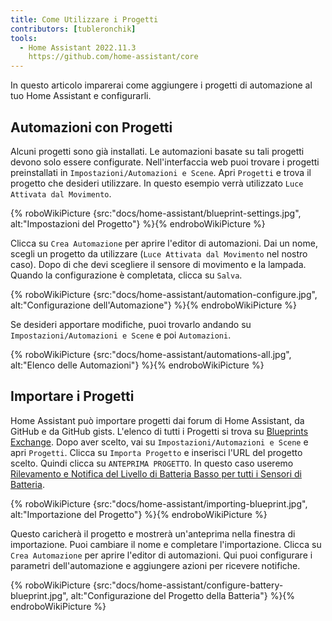 ```yaml
---
title: Come Utilizzare i Progetti
contributors: [tubleronchik]
tools:
  - Home Assistant 2022.11.3
    https://github.com/home-assistant/core
---
```


In questo articolo imparerai come aggiungere i progetti di automazione al tuo Home Assistant e configurarli.

## Automazioni con Progetti

Alcuni progetti sono già installati. Le automazioni basate su tali progetti devono solo essere configurate. Nell'interfaccia web puoi trovare i progetti preinstallati in `Impostazioni/Automazioni e Scene`. Apri `Progetti` e trova il progetto che desideri utilizzare. In questo esempio verrà utilizzato `Luce Attivata dal Movimento`.

{% roboWikiPicture {src:"docs/home-assistant/blueprint-settings.jpg", alt:"Impostazioni del Progetto"} %}{% endroboWikiPicture %}

Clicca su `Crea Automazione` per aprire l'editor di automazioni. Dai un nome, scegli un progetto da utilizzare (`Luce Attivata dal Movimento` nel nostro caso). Dopo di che devi scegliere il sensore di movimento e la lampada. Quando la configurazione è completata, clicca su `Salva`.

{% roboWikiPicture {src:"docs/home-assistant/automation-configure.jpg", alt:"Configurazione dell'Automazione"} %}{% endroboWikiPicture %}

Se desideri apportare modifiche, puoi trovarlo andando su `Impostazioni/Automazioni e Scene` e poi `Automazioni`.

{% roboWikiPicture {src:"docs/home-assistant/automations-all.jpg", alt:"Elenco delle Automazioni"} %}{% endroboWikiPicture %}

## Importare i Progetti

Home Assistant può importare progetti dai forum di Home Assistant, da GitHub e da GitHub gists. L'elenco di tutti i Progetti si trova su [Blueprints Exchange](https://community.home-assistant.io/c/blueprints-exchange/53). Dopo aver scelto, vai su `Impostazioni/Automazioni e Scene` e apri `Progetti`. Clicca su `Importa Progetto` e inserisci l'URL del progetto scelto. Quindi clicca su `ANTEPRIMA PROGETTO`. In questo caso useremo [Rilevamento e Notifica del Livello di Batteria Basso per tutti i Sensori di Batteria](https://community.home-assistant.io/t/low-battery-level-detection-notification-for-all-battery-sensors/258664).

{% roboWikiPicture {src:"docs/home-assistant/importing-blueprint.jpg", alt:"Importazione del Progetto"} %}{% endroboWikiPicture %}

Questo caricherà il progetto e mostrerà un'anteprima nella finestra di importazione. Puoi cambiare il nome e completare l'importazione. Clicca su `Crea Automazione` per aprire l'editor di automazioni. Qui puoi configurare i parametri dell'automazione e aggiungere azioni per ricevere notifiche.

{% roboWikiPicture {src:"docs/home-assistant/configure-battery-blueprint.jpg", alt:"Configurazione del Progetto della Batteria"} %}{% endroboWikiPicture %}